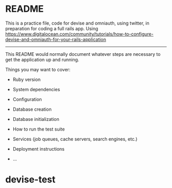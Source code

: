 # README

This is a practice file, code for devise and omniauth, using twitter, in preparation for coding a full rails app. Using https://www.digitalocean.com/community/tutorials/how-to-configure-devise-and-omniauth-for-your-rails-application



*** 
This README would normally document whatever steps are necessary to get the
application up and running.

Things you may want to cover:

* Ruby version

* System dependencies

* Configuration

* Database creation

* Database initialization

* How to run the test suite

* Services (job queues, cache servers, search engines, etc.)

* Deployment instructions

* ...
# devise-test
